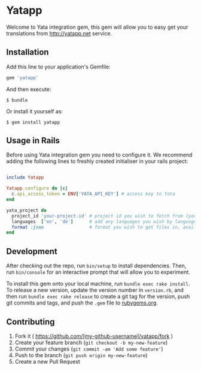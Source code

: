 # Yatapp

Welcome to Yata integration gem, this gem will allow you to easy get your translations from http://yatapp.net service.

## Installation

Add this line to your application's Gemfile:

```ruby
gem 'yatapp'
```

And then execute:

    $ bundle

Or install it yourself as:

    $ gem install yatapp

## Usage in Rails
Before using Yata integration gem you need to configure it.
We recommend adding the following lines to freshly created initialiser
in your rails project:


```ruby

include Yatapp

Yatapp.configure do |c|
  c.api_access_token = ENV['YATA_API_KEY'] # access key to Yata
end

yata_project do
  project_id 'your-project-id' # project id you wish to fetch from (you can find it under settings of your organization)
  languages  ['en', 'de']      # add any languages you wish by language code
  format :json                 # format you wish to get files in, available for now are (yaml and json)
end

```

## Development

After checking out the repo, run `bin/setup` to install dependencies. Then, run `bin/console` for an interactive prompt that will allow you to experiment.

To install this gem onto your local machine, run `bundle exec rake install`. To release a new version, update the version number in `version.rb`, and then run `bundle exec rake release` to create a git tag for the version, push git commits and tags, and push the `.gem` file to [rubygems.org](https://rubygems.org).

## Contributing

1. Fork it ( https://github.com/[my-github-username]/yatapp/fork )
2. Create your feature branch (`git checkout -b my-new-feature`)
3. Commit your changes (`git commit -am 'Add some feature'`)
4. Push to the branch (`git push origin my-new-feature`)
5. Create a new Pull Request
